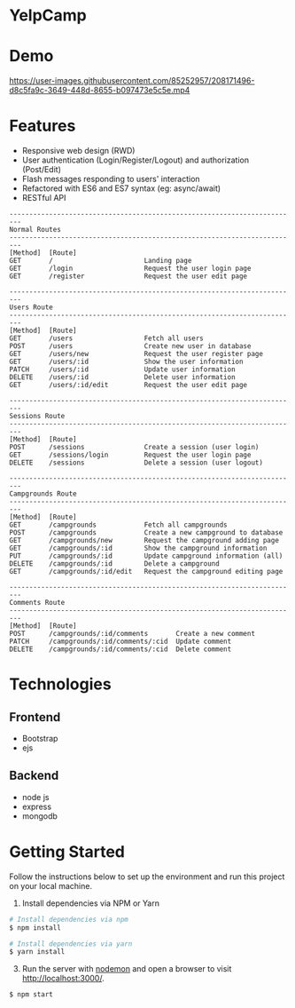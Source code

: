 # YelpCamp

  
# Demo


https://user-images.githubusercontent.com/85252957/208171496-d8c5fa9c-3649-448d-8655-b097473e5c5e.mp4



# Features

- Responsive web design (RWD)
- User authentication (Login/Register/Logout) and authorization (Post/Edit)
- Flash messages responding to users' interaction
- Refactored with ES6 and ES7 syntax (eg: async/await)
- RESTful API

```
-------------------------------------------------------------------------
Normal Routes
-------------------------------------------------------------------------
[Method]  [Route]
GET       /                       Landing page
GET       /login                  Request the user login page
GET       /register               Request the user edit page

-------------------------------------------------------------------------
Users Route
-------------------------------------------------------------------------
[Method]  [Route]
GET       /users                  Fetch all users
POST      /users                  Create new user in database
GET       /users/new              Request the user register page
GET       /users/:id              Show the user information
PATCH     /users/:id              Update user information
DELETE    /users/:id              Delete user information
GET       /users/:id/edit         Request the user edit page

-------------------------------------------------------------------------
Sessions Route
-------------------------------------------------------------------------
[Method]  [Route]
POST      /sessions               Create a session (user login)
GET       /sessions/login         Request the user login page
DELETE    /sessions               Delete a session (user logout)

-------------------------------------------------------------------------
Campgrounds Route
-------------------------------------------------------------------------
[Method]  [Route]
GET       /campgrounds            Fetch all campgrounds
POST      /campgrounds            Create a new campground to database
GET       /campgrounds/new        Request the campground adding page
GET       /campgrounds/:id        Show the campground information
PUT       /campgrounds/:id        Update campground information (all)
DELETE    /campgrounds/:id        Delete a campground
GET       /campgrounds/:id/edit   Request the campground editing page

-------------------------------------------------------------------------
Comments Route
-------------------------------------------------------------------------
[Method]  [Route]
POST      /campgrounds/:id/comments       Create a new comment
PATCH     /campgrounds/:id/comments/:cid  Update comment
DELETE    /campgrounds/:id/comments/:cid  Delete comment
```

# Technologies

## Frontend
- Bootstrap
- ejs

## Backend
- node js 
- express
- mongodb


# Getting Started

Follow the instructions below to set up the environment and run this project on your local machine.

1. Install dependencies via NPM or Yarn

```bash
# Install dependencies via npm
$ npm install

# Install dependencies via yarn
$ yarn install
```

3. Run the server with [nodemon](https://nodemon.io/) and open a browser to visit [http://localhost:3000/](http://localhost:3000/).

```bash
$ npm start
```

